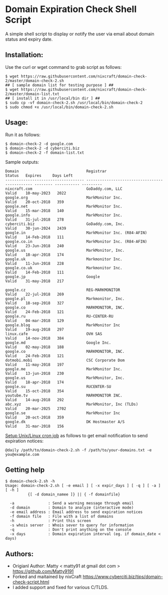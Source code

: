 Domain Expiration Check Shell Script
====================================
A simple shell script to display or notify the user via email about domain status and expiry date. 

Installation:
-------------
Use the curl or wget command to grab script as follows:

```
$ wget https://raw.githubusercontent.com/nixcraft/domain-check-2/master/domain-check-2.sh
## [ sample domain list for testing purpose ] ##
$ wget https://raw.githubusercontent.com/nixcraft/domain-check-2/master/domain-list.txt 
## [ install it in /usr/local/bin dir ] ##
$ sudo cp -vf domain-check-2.sh /usr/local/bin/domain-check-2
$ sudo chmod +x /usr/local/bin/domain-check-2.sh
```

Usage:
------
Run it as follows:
```
$ domain-check-2 -d google.com
$ domain-check-2 -d cyberciti.biz
$ domain-check-2 -f domain-list.txt 
```
Sample outputs:
```
Domain                              Registrar                                      Status   Expires     Days Left
----------------------------------- ---------------------------------------------- -------- ----------- ---------
nixcraft.com                        GoDaddy.com, LLC                               Valid    10-may-2023   2022 
google.org                          MarkMonitor Inc.                               Valid    20-oct-2018   359  
google.net                          MarkMonitor Inc.                               Valid    15-mar-2018   140  
google.info                         MarkMonitor Inc.                               Valid    31-jul-2018   278  
cyberciti.biz                       GoDaddy.com, Inc.                              Valid    30-jun-2024   2439 
google.in                           MarkMonitor Inc. (R84-AFIN)                    Valid    14-Feb-2018   111  
google.co.in                        MarkMonitor Inc. (R84-AFIN)                    Valid    23-Jun-2018   240  
google.us                           MarkMonitor, Inc.                              Valid    18-apr-2018   174  
google.uk                           Markmonitor Inc.                               Valid    11-Jun-2018   228  
google.co.uk                        Markmonitor Inc.                               Valid    14-Feb-2018   111  
google.jp                           Google                                         Valid    31-may-2018   217  

google.cz                           REG-MARKMONITOR                                Valid    22-jul-2018   269  
google.pl                           Markmonitor, Inc.                              Valid    18-sep-2018   327  
google.co                           MARKMONITOR, INC.                              Valid    24-Feb-2018   121  
google.ru                           RU-CENTER-RU                                   Valid    04-mar-2018   129  
google.blog                         MarkMonitor Inc                                Valid    19-aug-2018   297  
linux.cafe                          OVH SAS                                        Valid    14-nov-2018   384  
google.md                           Google Inc.                                    Valid    02-may-2018   188  
google.co                           MARKMONITOR, INC.                              Valid    24-Feb-2018   121  
dotmobi.mobi                        CSC Corporate Dom                              Valid    11-may-2018   197  
google.me                           MarkMonitor Inc.                               Valid    13-jun-2018   230  
google.us                           MarkMonitor, Inc.                              Valid    18-apr-2018   174  
google.su                           RUCENTER-SU                                    Valid    15-oct-2018   354  
youtube.tv                          MARKMONITOR INC.                               Valid    14-aug-2018   292  
abc.xyz                             MarkMonitor, Inc (TLDs)                        Valid    20-mar-2025   2702 
google.se                           MarkMonitor Inc                                Valid    20-oct-2018   359  
google.dk                           DK Hostmaster A/S                              Valid    31-mar-2018   156
```
[Setup Unix/Linux cron job](https://www.cyberciti.biz/faq/how-do-i-add-jobs-to-cron-under-linux-or-unix-oses/)  as follows to get email notification to send expiration notices:

```
@daily /path/to/domain-check-2.sh -f /path/to/your-domains.txt -e you@example.com
```
Getting help
------------
```
$ domain-check-2.sh -h
Usage: domain-check-2.sh [ -e email ] [ -x expir_days ] [ -q ] [ -a ] [ -h ]
          {[ -d domain_namee ]} || { -f domainfile}

  -a               : Send a warning message through email 
  -d domain        : Domain to analyze (interactive mode)
  -e email address : Email address to send expiration notices
  -f domain file   : File with a list of domains
  -h               : Print this screen
  -s whois server  : Whois sever to query for information
  -q               : Don't print anything on the console
  -x days          : Domain expiration interval (eg. if domain_date < days)
```

Authors:
--------
* Origianl Author: Matty < matty91 at gmail dot com > https://github.com/Matty9191
* Forked and maitained by nixCraft https://www.cyberciti.biz/tips/domain-check-script.html 
* I added support and fixed for various C/TLDS.
